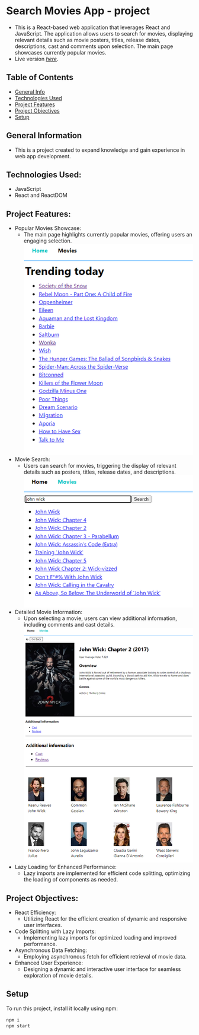 # Search Movies App - project

- This is a React-based web application that leverages React and JavaScript. The application allows users to search for movies, displaying relevant details such as movie posters, titles, release dates, descriptions, cast and comments upon selection. The main page showcases currently popular movies.
- Live version [_here_](https://pawelwiteckiwawrzyniak.github.io/search-movies-app-react-project/).

## Table of Contents

- [General Info](#general-information)
- [Technologies Used](#technologies-used)
- [Project Features](#project-features)
- [Project Objectives](#project-objectives)
- [Setup](#setup)

## General Information

- This is a project created to expand knowledge and gain
  experience in web app development.

## Technologies Used:

- JavaScript
- React and ReactDOM

## Project Features:

- Popular Movies Showcase:
  - The main page highlights currently popular movies, offering users an engaging selection.
    ![Home](./assets/home.png)
- Movie Search:
  - Users can search for movies, triggering the display of relevant details such as posters, titles, release dates, and descriptions.
    ![Search](./assets/search.png)
- Detailed Movie Information:
  - Upon selecting a movie, users can view additional information, including comments and cast details.
    ![Movie](./assets/movie.png)
    ![Cast](./assets/cast.png)
- Lazy Loading for Enhanced Performance:
  - Lazy imports are implemented for efficient code splitting, optimizing the loading of components as needed.
    
## Project Objectives:

- React Efficiency:
  - Utilizing React for the efficient creation of dynamic and responsive user interfaces.
- Code Splitting with Lazy Imports:
  - Implementing lazy imports for optimized loading and improved performance.
- Asynchronous Data Fetching:
  - Employing asynchronous fetch for efficient retrieval of movie data.
- Enhanced User Experience:
  - Designing a dynamic and interactive user interface for seamless exploration of movie details.

## Setup

To run this project, install it locally using npm:

```
npm i
npm start
```
